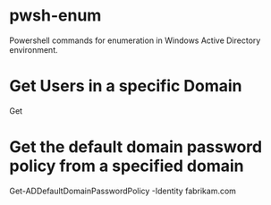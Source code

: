 # pwsh-enum
Powershell commands for enumeration in Windows Active Directory environment. 

# Get Users in a specific Domain
Get 


# Get the default domain password policy from a specified domain
Get-ADDefaultDomainPasswordPolicy -Identity fabrikam.com
